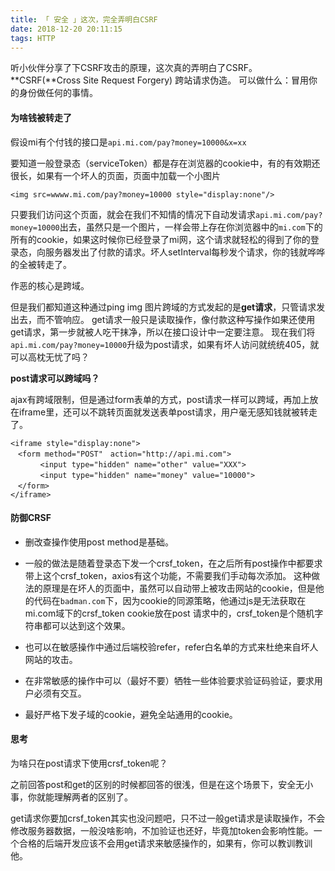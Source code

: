 ```yaml
---
title: 「 安全 」这次，完全弄明白CSRF
date: 2018-12-20 20:11:15
tags: HTTP
---
```

听小伙伴分享了下CSRF攻击的原理，这次真的弄明白了CSRF。
**CSRF\(**Cross Site Request Forgery\) 跨站请求伪造。
可以做什么：冒用你的身份做任何的事情。
<!-- more -->

#### 为啥钱被转走了

假设mi有个付钱的接口是`api.mi.com/pay?money=10000&x=xx`

要知道一般登录态（serviceToken）都是存在浏览器的cookie中，有的有效期还很长，如果有一个坏人的页面，页面中加载一个小图片

```
<img src=wwww.mi.com/pay?money=10000 style="display:none"/>
```

只要我们访问这个页面，就会在我们不知情的情况下自动发请求`api.mi.com/pay?money=10000`出去，虽然只是一个图片，一样会带上存在你浏览器中的`mi.com`下的所有的cookie，如果这时候你已经登录了mi网，这个请求就轻松的得到了你的登录态，向服务器发出了付款的请求。坏人setInterval每秒发个请求，你的钱就哗哗的全被转走了。

作恶的核心是跨域。

但是我们都知道这种通过ping img 图片跨域的方式发起的是**get请求**，只管请求发出去，而不管响应。
get请求一般只是读取操作，像付款这种写操作如果还使用get请求，第一步就被人吃干抹净，所以在接口设计中一定要注意。
现在我们将`api.mi.com/pay?money=10000`升级为post请求，如果有坏人访问就统统405，就可以高枕无忧了吗？

**post请求可以跨域吗？**

ajax有跨域限制，但是通过form表单的方式，post请求一样可以跨域，再加上放在iframe里，还可以不跳转页面就发送表单post请求，用户毫无感知钱就被转走了。

```
<iframe style="display:none">
　<form method="POST"　action="http://api.mi.com">
　　　　<input type="hidden" name="other" value="XXX">
　　　　<input type="hidden" name="money" value="10000">
　</form>
</iframe>
```

#### 防御CRSF

* 删改查操作使用post method是基础。
* 一般的做法是随着登录态下发一个crsf\_token，在之后所有post操作中都要求带上这个crsf\_token，axios有这个功能，不需要我们手动每次添加。 这种做法的原理是在坏人的页面中，虽然可以自动带上被攻击网站的cookie，但是他的代码在`badman.com`下，因为cookie的同源策略，他通过js是无法获取在mi.com域下的crsf\_token cookie放在post 请求中的，crsf\_token是个随机字符串都可以达到这个效果。

* 也可以在敏感操作中通过后端校验refer，refer白名单的方式来杜绝来自坏人网站的攻击。

* 在非常敏感的操作中可以（最好不要）牺牲一些体验要求验证码验证，要求用户必须有交互。

* 最好严格下发子域的cookie，避免全站通用的cookie。

#### 思考

为啥只在post请求下使用crsf\_token呢？

之前回答post和get的区别的时候都回答的很浅，但是在这个场景下，安全无小事，你就能理解两者的区别了。

get请求你要加crsf\_token其实也没问题吧，只不过一般get请求是读取操作，不会修改服务器数据，一般没啥影响，不加验证也还好，毕竟加token会影响性能。一个合格的后端开发应该不会用get请求来敏感操作的，如果有，你可以教训教训他。